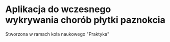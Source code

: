# Aplikacja do wczesnego wykrywania chorób płytki paznokcia

Stworzona w ramach koła naukowego "Praktyka"